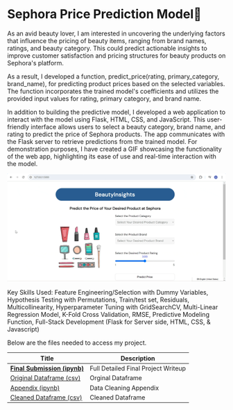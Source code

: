 # Sephora Price Prediction Model💄

As an avid beauty lover, I am interested in uncovering the underlying factors that influence the pricing of beauty items, ranging from brand names, ratings, and beauty category. This could predict actionable insights to improve customer satisfaction and pricing structures for beauty products on Sephora's platform. 

As a result, I developed a function, predict_price(rating, primary_category, brand_name), for predicting product prices based on the selected variables. The function incorporates the trained model's coefficients and utilizes the provided input values for rating, primary category, and brand name.

In addition to building the predictive model, I developed a web application to interact with the model using Flask, HTML, CSS, and JavaScript. This user-friendly interface allows users to select a beauty category, brand name, and rating to predict the price of Sephora products. The app communicates with the Flask server to retrieve predictions from the trained model. For demonstration purposes, I have created a GIF showcasing the functionality of the web app, highlighting its ease of use and real-time interaction with the model.

![App Demo](sephorapriceappdemo.gif)

Key Skills Used: Feature Engineering/Selection with Dummy Variables, Hypothesis Testing with Permutations, Train/test set, Residuals, Multicollinearity, Hyperparameter Tuning with GridSearchCV, Multi-Linear Regression Model, K-Fold Cross Validation, RMSE, Predictive Modeling Function, Full-Stack Development (Flask for Server side, HTML, CSS, & Javascript)


Below are the files needed to access my project. 

| Title  | Description |
| ------------- | ------------- |
|[**Final Submission (ipynb)**](https://github.com/ashleyh859/personaldsproject/blob/main/Sephora%20Product%20Price%20Prediction%20Model%20Project.ipynb)|Full Detailed Final Project Writeup|
|[Original Dataframe (csv)](https://github.com/ashleyh859/personaldsproject/blob/main/product_info.csv)|Orginal Dataframe|
|[Appendix (ipynb)](https://github.com/ashleyh859/personaldsproject/blob/main/appendix.ipynb)|Data Cleaning Appendix|
|[Cleaned Dataframe (csv)](https://github.com/ashleyh859/personaldsproject/blob/main/appendix.csv)|Cleaned Dataframe|
